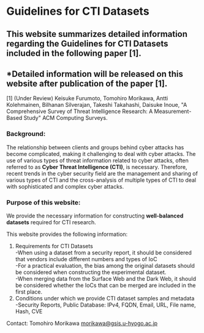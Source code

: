 # Guidelines for CTI Datasets

## This website summarizes detailed information regarding the Guidelines for CTI Datasets included in the following paper [1].

## *Detailed information will be released on this website after publication of the paper [1].

[1] (Under Review) Keisuke Furumoto, Tomohiro Morikawa, Antti Kolehmainen, Bilhanan Silverajan, Takeshi Takahashi, Daisuke Inoue, "A Comprehensive Survey of Threat Intelligence Research: A Measurement-Based Study" ACM Computing Surveys.

### Background:<br>
The relationship between clients and groups behind cyber attacks has become complicated, making it challenging to deal with cyber attacks.
The use of various types of threat information related to cyber attacks, often referred to as **Cyber Threat Intelligence (CTI)**, is necessary.
Therefore, recent trends in the cyber security field are the management and sharing of various types of CTI and the cross-analysis of multiple types of CTI to deal with sophisticated and complex cyber attacks. 

### Purpose of this website:<br>
We provide the necessary information for constructing **well-balanced datasets** required for CTI research.



This website provides the following information:<br>
1. Requirements for CTI Datasets<br>
   -When using a dataset from a security report, it should be considered that vendors include different numbers and types of IoC<br>
   -For a practical evaluation, the bias among the original datasets should be considered when constructing the experimental dataset.<br>
   -When merging data from the Surface Web and the Dark Web, it should be considered whether the IoCs that can be merged are included in the first place.<br>
2. Conditions under which we provide CTI dataset samples and metadata<br>
   -Security Reports, Public Database: IPv4, FQDN, Email, URL, File name, Hash, CVE<br>

Contact:
Tomohiro Morikawa
morikawa@gsis.u-hyogo.ac.jp

